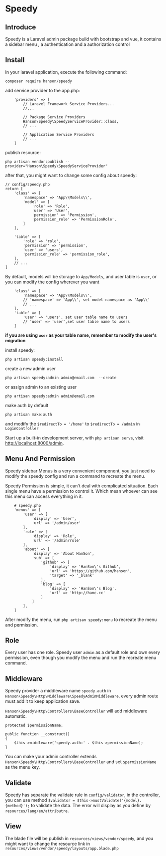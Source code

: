 # Speedy

## Introduce

Speedy is a Laravel admin package build with bootstrap and vue, it contains a sidebar menu , a authentication and 
a authorization control

## Install

In your laravel application, execute the following command:

`composer require hanson/speedy`

add service provider to the app.php:

```
    'providers' => [
        // Laravel Framework Service Providers...
        //...
    
        // Package Service Providers
        Hanson\Speedy\SpeedyServiceProvider::class,
        // ...
    
        // Application Service Providers
        // ...
    ]
```

publish resource:

`php artisan vendor:publish --provider="Hanson\Speedy\SpeedyServiceProvider"`

after that, you might want to change some config about speedy:

```
// config/speedy.php
return [
    'class' => [
        'namespace' => 'App\\Models\\',
        'model' => [
            'role' => 'Role',
            'user' => 'User',
            'permission' => 'Permission',
            'permission_role' => 'PermissionRole',
        ]
    ],

    'table' => [
        'role' => 'role',
        'permission' => 'permission',
        'user' => 'users',
        'permission_role' => 'permission_role',
    ],
    // ...
]
```

By default, models will be storage to `App/Models`, and user table is `user`, or you can modify the config wherever you want

```
    'class' => [
        'namespace' => 'App\\Models\\',
        // 'namespace' => 'App\\', set model namespace as 'App\\'
        // ...
    ],
    'table' => [
        'user' => 'users', set user table name to users
        // 'user' => 'user',set user table name to users
    ]
```

__if you are using `user` as your table name, remember to modify the user's migration__

install speedy:

`php artisan speedy:install`

create a new admin user

`php artisan speedy:admin admin@email.com  --create`

or assign admin to an existing user

`php artisan speedy:admin admin@email.com `

make auth by default

`php artisan make:auth`

and modify the `$redirectTo = '/home'` to `$redirectTo = /admin` in  `LoginController`

Start up a built-in development server, with `php artisan serve`, visit [http://localhost:8000/admin](http://localhost:8000/admin).

## Menu And Permission

Speedy sidebar Menus is a very convenient component, you just need to modify the speedy config and run a command to recreate the menu.

Speedy Permission is simple, it can't deal with complicated situation. Each single menu have a permission to control it. Which mean whoever can see this menu can access everything in it.    

```
    # speedy.php
    'menus' => [
        'user' => [
            'display' => 'User',
            'url' => '/admin/user'
        ],
        'role' => [
            'display' => 'Role',
            'url' => '/admin/role'
        ],
        'about' => [
            'display' => 'About HanSon',
            'sub' => [
                'github' => [
                    'display' => 'HanSon\'s Github',
                    'url' => 'https://github.com/hanson',
                    'target' => '_blank'
                ],
                'blog' => [
                    'display' => 'HanSon\'s Blog',
                    'url' => 'http://hanc.cc'
                ]
            ]
        ],
    ]
```

After modify the menu, run `php artisan speedy:menu` to recreate the menu and permission.

## Role

Every user has one role. Speedy user `admin` as a default role and own every permission, even though you modify the menu and run the recreate menu command.

## Middleware

Speedy provider a middleware name `speedy.auth` in `Hanson\Speedy\Http\Middleware\SpeedyAdminMiddleware`, every admin route must add it to keep application save.

`Hanson\Speedy\Http\Controllers\BaseController` will add middleware automatic.

```
protected $permissionName;

public function __construct()
{
    $this->middleware('speedy.auth:' . $this->permissionName);
}
```

You can make your admin controller extends `Hanson\Speedy\Http\Controllers\BaseController` and set `$permissionName` as the menu key.

## Validate

Speedy has separate the validate rule in `config/validator`, in the controller, you can use method `$validator = $this->mustValidate('{model}.{method}');` to validate the data. The error will display as you define by `resources/lang/en/attributre`.

## View

The blade file will be publish in `resources/views/vendor/speedy`, and you might want to change the resource link in `resources/views/vendor/speedy/layouts/app.blade.php`


 

